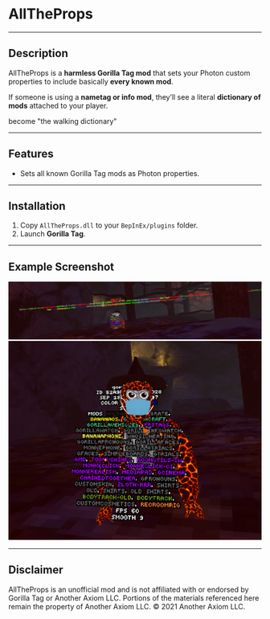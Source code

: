 # AllTheProps

---

## Description

AllTheProps is a **harmless Gorilla Tag mod** that sets your Photon custom properties to include basically **every known mod**.

If someone is using a **nametag or info mod**, they’ll see a literal **dictionary of mods** attached to your player.

become "the walking dictionary"

---

## Features

- Sets all known Gorilla Tag mods as Photon properties.  

---

## Installation

1. Copy `AllTheProps.dll` to your `BepInEx/plugins` folder.  
2. Launch **Gorilla Tag**.   

---

## Example Screenshot

![goob](image.png)
![goobtwo](image1.png)

---

## Disclaimer

AllTheProps is an unofficial mod and is not affiliated with or endorsed by Gorilla Tag or Another Axiom LLC. Portions of the materials referenced here remain the property of Another Axiom LLC. © 2021 Another Axiom LLC.